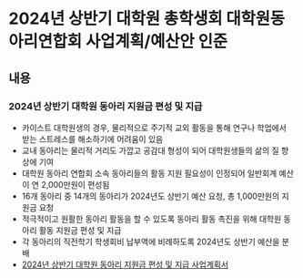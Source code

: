 2024년 상반기 대학원 총학생회 대학원동아리연합회 사업계획/예산안 인준
===

## 내용

### 2024년 상반기 대학원 동아리 지원금 편성 및 지급
- 카이스트 대학원생의 경우, 물리적으로 주기적 교외 활동을 통해 연구나 학업에서 받는 스트레스를 해소하기에 어려움이 있음
- 교내 동아리는 물리적 거리도 가깝고 공감대 형성이 되어 대학원생들의 삶의 질 향상에 기여
- 대학원 동아리 연합회 소속 동아리들의 활동 지원 필요성이 인정되어  일반회계 예산이 연 2,000만원이 편성됨
- 16개 동아리 중 14개의 동아리가 2024년도 상반기 예산 요청, 총 1,000만원의 지원금 요청
- 적극적이고 원활한 동아리 활동을 할 수 있도록 동아리 활동 촉진을 위해 대학원 동아리 활동 지원금 편성 및 지급
- 각 동아리의 직전학기 학생회비 납부액에 비례하도록 2024년도 상반기 예산을 분배
- [2024년 상반기 대학원 동아리 지원금 편성 및 지급 사업계획서](동연_동아리지원.md)
